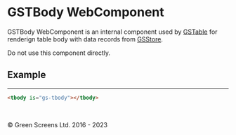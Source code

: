 # GSTBody WebComponent

GSTBody WebComponent is an internal component used by [GSTable](GSTable.md) for renderign table body with data records from [GSStore](GSStore.md). 

Do not use this component directly.

## Example
---
 
```html
<tbody is="gs-tbody"></tbody>
```
<br>

&copy; Green Screens Ltd. 2016 - 2023
